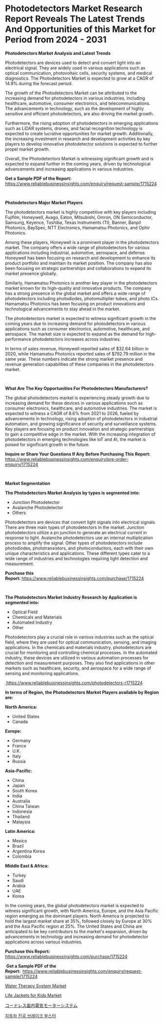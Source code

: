 <p><h1>Photodetectors Market Research Report Reveals The Latest Trends And Opportunities of this Market for Period from 2024 - 2031</h1></p><p><strong>Photodetectors Market Analysis and Latest Trends</strong></p>
<p><p>Photodetectors are devices used to detect and convert light into an electrical signal. They are widely used in various applications such as optical communication, photovoltaic cells, security systems, and medical diagnostics. The Photodetectors Market is expected to grow at a CAGR of 14.9% during the forecast period. </p><p>The growth of the Photodetectors Market can be attributed to the increasing demand for photodetectors in various industries, including healthcare, automotive, consumer electronics, and telecommunications. The advancements in technology, such as the development of highly sensitive and efficient photodetectors, are also driving the market growth. </p><p>Furthermore, the rising adoption of photodetectors in emerging applications such as LiDAR systems, drones, and facial recognition technology is expected to create lucrative opportunities for market growth. Additionally, the increasing investment in research and development activities by key players to develop innovative photodetector solutions is expected to further propel market growth.</p><p>Overall, the Photodetectors Market is witnessing significant growth and is expected to expand further in the coming years, driven by technological advancements and increasing applications in various industries.</p></p>
<p><strong>Get a Sample PDF of the Report:&nbsp;</strong> <a href="https://www.reliablebusinessinsights.com/enquiry/request-sample/1715224">https://www.reliablebusinessinsights.com/enquiry/request-sample/1715224</a></p>
<p>&nbsp;</p>
<p><strong>Photodetectors Major Market Players</strong></p>
<p><p>The photodetectors market is highly competitive with key players including Fujifilm, Honeywell, Avago, Eaton, Mitsubishi, Omron, ON Semiconductor, Samsung, Keyence, Toshiba, Texas Instruments (TI), Banner, Banpil Photonics, BaySpec, NTT Electronics, Hamamatsu Photonics, and Ophir Photonics. </p><p>Among these players, Honeywell is a prominent player in the photodetectors market. The company offers a wide range of photodetectors for various applications including industrial, automotive, aerospace, and defense. Honeywell has been focusing on research and development to enhance its product portfolio and maintain its market position. The company has also been focusing on strategic partnerships and collaborations to expand its market presence globally.</p><p>Similarly, Hamamatsu Photonics is another key player in the photodetectors market known for its high-quality and innovative products. The company has a strong presence in the global market and offers a wide range of photodetectors including photodiodes, photomultiplier tubes, and photo ICs. Hamamatsu Photonics has been focusing on product innovations and technological advancements to stay ahead in the market.</p><p>The photodetectors market is expected to witness significant growth in the coming years due to increasing demand for photodetectors in various applications such as consumer electronics, automotive, healthcare, and aerospace. The market size is expected to expand as the demand for high-performance photodetectors increases across industries.</p><p>In terms of sales revenue, Honeywell reported sales of $32.64 billion in 2020, while Hamamatsu Photonics reported sales of $792.79 million in the same year. These numbers indicate the strong market presence and revenue generation capabilities of these companies in the photodetectors market.</p></p>
<p>&nbsp;</p>
<p><strong>What Are The Key Opportunities For Photodetectors Manufacturers?</strong></p>
<p><p>The global photodetectors market is experiencing steady growth due to increasing demand for these devices in various applications such as consumer electronics, healthcare, and automotive industries. The market is expected to witness a CAGR of 8.6% from 2021 to 2026, fueled by advancements in technology, rising adoption of photodetectors in industrial automation, and growing significance of security and surveillance systems. Key players are focusing on product innovation and strategic partnerships to gain a competitive edge in the market. With the increasing integration of photodetectors in emerging technologies like IoT and AI, the market is poised for significant growth in the future.</p></p>
<p><strong>Inquire or Share Your Questions If Any Before Purchasing This Report:</strong> <a href="https://www.reliablebusinessinsights.com/enquiry/pre-order-enquiry/1715224">https://www.reliablebusinessinsights.com/enquiry/pre-order-enquiry/1715224</a></p>
<p>&nbsp;</p>
<p><strong>Market Segmentation</strong></p>
<p><strong>The Photodetectors Market Analysis by types is segmented into:</strong></p>
<p><ul><li>Junction Photodetector</li><li>Avalanche Photodetector</li><li>Others</li></ul></p>
<p><p>Photodetectors are devices that convert light signals into electrical signals. There are three main types of photodetectors in the market. Junction photodetectors utilize a pn junction to generate an electrical current in response to light. Avalanche photodetectors use an internal multiplication process to amplify the signal. Other types of photodetectors include photodiodes, phototransistors, and photoconductors, each with their own unique characteristics and applications. These different types cater to a wide range of industries and technologies requiring light detection and measurement.</p></p>
<p><strong>Purchase this Report:&nbsp;</strong><a href="https://www.reliablebusinessinsights.com/purchase/1715224">https://www.reliablebusinessinsights.com/purchase/1715224</a></p>
<p>&nbsp;</p>
<p><strong>The Photodetectors Market Industry Research by Application is segmented into:</strong></p>
<p><ul><li>Optical Field</li><li>Chemicals and Materials</li><li>Automated Industry</li><li>Other</li></ul></p>
<p><p>Photodetectors play a crucial role in various industries such as the optical field, where they are used for optical communication, sensing, and imaging applications. In the chemicals and materials industry, photodetectors are crucial for monitoring and controlling chemical processes. In the automated industry, these devices are utilized in various automation processes for detection and measurement purposes. They also find applications in other markets such as healthcare, security, and aerospace for a wide range of sensing and monitoring applications.</p></p>
<p><a href="https://www.reliablebusinessinsights.com/photodetectors-r1715224">&nbsp;https://www.reliablebusinessinsights.com/photodetectors-r1715224</a></p>
<p><strong>In terms of Region, the Photodetectors Market Players available by Region are:</strong></p>
<p>
    <p> <strong> North America: </strong>
        <ul>
            <li>United States</li>
            <li>Canada</li>
        </ul>
        </p> 
    <p> <strong> Europe: </strong>
        <ul>
            <li>Germany</li>
            <li>France</li>
            <li>U.K.</li>
            <li>Italy</li>
            <li>Russia</li>
        </ul>
        </p> 
    <p> <strong> Asia-Pacific: </strong>
        <ul>
            <li>China</li>
            <li>Japan</li>
            <li>South Korea</li>
            <li>India</li>
            <li>Australia</li>
            <li>China Taiwan</li>
            <li>Indonesia</li>
            <li>Thailand</li>
            <li>Malaysia</li>
        </ul>
        </p> 
    <p> <strong> Latin America: </strong>
        <ul>
            <li>Mexico</li>
            <li>Brazil</li>
            <li>Argentina Korea</li>
            <li>Colombia</li>
        </ul>
        </p> 
    <p> <strong> Middle East & Africa: </strong>
        <ul>
            <li>Turkey</li>
            <li>Saudi</li>
            <li>Arabia</li>
            <li>UAE</li>
            <li>Korea</li>
        </ul>
    </p>
    </p>
<p><p>In the coming years, the global photodetectors market is expected to witness significant growth, with North America, Europe, and the Asia Pacific region emerging as the dominant players. North America is projected to hold the largest market share at 35%, followed closely by Europe at 30% and the Asia Pacific region at 25%. The United States and China are anticipated to be key contributors to the market's expansion, driven by advancements in technology and increasing demand for photodetector applications across various industries.</p></p>
<p><strong>Purchase this Report: </strong><a href="https://www.reliablebusinessinsights.com/purchase/1715224">https://www.reliablebusinessinsights.com/purchase/1715224</a></p>
<p>&nbsp;<strong>Get a Sample PDF of the Report:&nbsp;&nbsp;</strong><a href="https://www.reliablebusinessinsights.com/enquiry/request-sample/1715224">https://www.reliablebusinessinsights.com/enquiry/request-sample/1715224</a></p>
<p><strong></strong></p>
<p><p><a href="https://github.com/wrwgzwbr35/Market-Research-Report-List-1/blob/main/water-therapy-system-market.md">Water Therapy System Market</a></p><p><a href="https://github.com/sifatuddin25/Market-Research-Report-List-1/blob/main/life-jackets-for-kids-market.md">Life Jackets for Kids Market</a></p><p><a href="https://github.com/DeonBoer2023/Market-Research-Report-List-1/blob/main/9754835147539.md">コードレス歯内電気モーターシステム</a></p><p><a href="https://github.com/tukangkrupk/Market-Research-Report-List-1/blob/main/3996981156720.md">자동차 진공 브레이크 부스터</a></p></p>